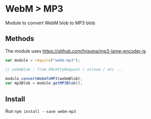 # WebM > MP3

Module to convert WebM blob to MP3 blob

## Methods

The module uses https://github.com/higuma/mp3-lame-encoder-js

```javascript
var module = require("webm-mp3");

// webmBlob : from XMLHttpRequest / stream / etc ...

module.convertWebmToMP3(webmBlob);
var mp3Blob = module.getMP3Blob();
```

## Install

Run `npm install --save webm-mp3`

